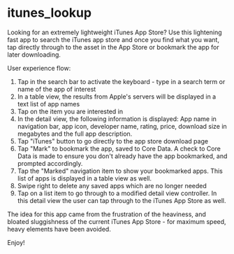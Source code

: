 # itunes_lookup
Looking for an extremely lightweight iTunes App Store? Use this lightening fast app to search the iTunes app store and once you find what you want, tap directly through to the asset in the App Store or bookmark the app for later downloading.

User experience flow:

1. Tap in the search bar to activate the keyboard - type in a search term or name of the app of interest
2. In a table view, the results from Apple's servers will be displayed in a text list of app names
3. Tap on the item you are interested in
4. In the detail view, the following information is displayed: App name in navigation bar, app icon, developer name, rating, price, download size in megabytes and the full app description.
5. Tap "iTunes" button to go directly to the app store download page
6. Tap "Mark" to bookmark the app, saved to Core Data. A check to Core Data is made to ensure you don't already have the app bookmarked, and prompted accordingly.
7. Tap the "Marked" navigation item to show your bookmarked apps. This list of apps is displayed in a table view as well.
8. Swipe right to delete any saved apps which are no longer needed
9. Tap on a list item to go through to a modified detail view controller. In this detail view the user can tap through to the iTunes App Store as well.

The idea for this app came from the frustration of the heaviness, and bloated sluggishness of the current iTunes App Store - for maximum speed, heavy elements have been avoided.

Enjoy!
